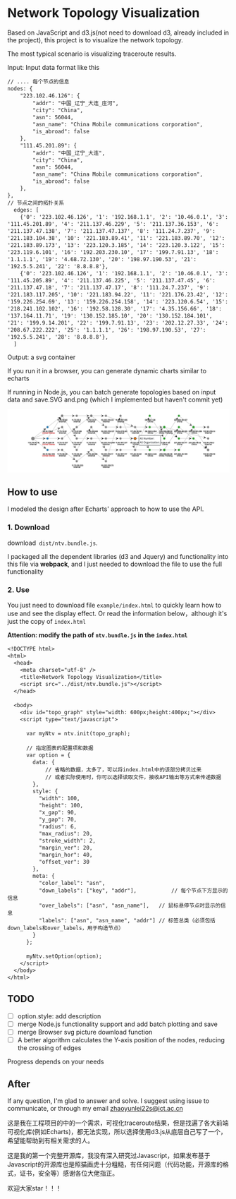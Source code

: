 # Network Topology Visualization
Based on JavaScript and d3.js(not need to download d3, already included in the project), this project is to visualize the network topology.

The most typical scenario is visualizing traceroute results.

Input:  Input data format like this

```
// .... 每个节点的信息
nodes: {
    "223.102.46.126": {
        "addr": "中国_辽宁_大连_庄河",
        "city": "China",
        "asn": 56044,
        "asn_name": "China Mobile communications corporation",
        "is_abroad": false
    },
    "111.45.201.89": {
        "addr": "中国_辽宁_大连",
        "city": "China",
        "asn": 56044,
        "asn_name": "China Mobile communications corporation",
        "is_abroad": false
    }, 	
},
// 节点之间的拓扑关系
  edges: [
    {'0': '223.102.46.126', '1': '192.168.1.1', '2': '10.46.0.1', '3': '111.45.201.89', '4': '211.137.46.229', '5': '211.137.36.153', '6': '211.137.47.138', '7': '211.137.47.137', '8': '111.24.7.237', '9': '221.183.104.38', '10': '221.183.89.41', '11': '221.183.89.70', '12': '221.183.89.173', '13': '223.120.3.185', '14': '223.120.3.122', '15': '223.119.6.101', '16': '192.203.230.10', '17': '199.7.91.13', '18': '1.1.1.1', '19': '4.68.72.130', '20': '198.97.190.53', '21': '192.5.5.241', '22': '8.8.8.8'},
    {'0': '223.102.46.126', '1': '192.168.1.1', '2': '10.46.0.1', '3': '111.45.205.89', '4': '211.137.46.225', '5': '211.137.47.45', '6': '211.137.47.18', '7': '211.137.47.17', '8': '111.24.7.237', '9': '221.183.117.205', '10': '221.183.94.22', '11': '221.176.23.42', '12': '159.226.254.69', '13': '159.226.254.158', '14': '223.120.6.54', '15': '218.241.102.102', '16': '192.58.128.30', '17': '4.35.156.66', '18': '137.164.11.71', '19': '130.152.185.10', '20': '130.152.184.101', '21': '199.9.14.201', '22': '199.7.91.13', '23': '202.12.27.33', '24': '208.67.222.222', '25': '1.1.1.1', '26': '198.97.190.53', '27': '192.5.5.241', '28': '8.8.8.8'},
  ]
```

Output: a svg container

If you run it in a browser, you can generate dynamic charts similar to echarts

If running in Node.js, you can batch generate topologies based on input data and save.SVG and.png (which I implemented but haven't commit yet)

![image-20240702170014332](./images/README/image-20240702170014332.png)



## How to use

I modeled the design after Echarts' approach to how to use the API.



### 1. Download

download` dist/ntv.bundle.js`. 

I packaged all the dependent libraries (d3 and Jquery) and functionality into this file via **webpack**, and I just needed to download the file to use the full functionality

### 2. Use

You just need to download file `example/index.html` to quickly learn how to use and see the display effect. Or read the information below，although it's just the copy of `index.html`

**Attention: modify the path of `ntv.bundle.js` in the `index.html`**

```
<!DOCTYPE html>
<html>
  <head>
    <meta charset="utf-8" />
    <title>Network Topology Visualization</title>
    <script src="../dist/ntv.bundle.js"></script>
  </head>

  <body>
    <div id="topo_graph" style="width: 600px;height:400px;"></div>
    <script type="text/javascript">
 
      var myNtv = ntv.init(topo_graph);

      // 指定图表的配置项和数据
      var option = {
        data: {
        	// 省略的数据，太多了，可以将index.html中的该部分拷贝过来
        	// 或者实际使用时，你可以选择读取文件，接收API输出等方式来传递数据
        },
        style: {
          "width": 100,
          "height": 100,
          "x_gap": 90,
          "y_gap": 70,
          "radius": 6,
          "max_radius": 20,
          "stroke_width": 2,
          "margin_ver": 20,
          "margin_hor": 40,
          "offset_ver": 30
        },
        meta: {
          "color_label": "asn",
          "down_labels": ["key", "addr"],			// 每个节点下方显示的信息
          "over_labels": ["asn", "asn_name"],	// 鼠标悬停节点时显示的信息
          "labels": ["asn", "asn_name", "addr"] // 标签总类（必须包括down_labels和over_labels，用于构造节点）
        }
      };
      
      myNtv.setOption(option);
    </script>
  </body>
</html>

```

## TODO

- [ ] option.style: add description 
- [ ] merge Node.js functionality support and add batch plotting and save
- [ ] merge Browser svg picture download function
- [ ] A better algorithm calculates the Y-axis position of the nodes, reducing the crossing of edges

Progress depends on your needs

## After

If any question, I'm glad to answer and solve.
I suggest using issue to communicate, or through my email
zhaoyunlei22s@ict.ac.cn

这是我在工程项目的中的一个需求，可视化traceroute结果，但是找遍了各大前端可视化库(例如Echarts)，都无法实现，所以选择使用d3.js从底层自己写了一个，希望能帮助到有相关需求的人。

这是我的第一个完整开源库，我没有深入研究过Javascript，如果发布基于Javascript的开源库也是照猫画虎十分粗糙，有任何问题（代码功能，开源库的格式，证书，安全等）感谢各位大佬指正。

欢迎大家star！！！